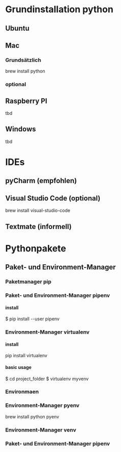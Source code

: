 # Grundinstallation python
## Ubuntu


## Mac
### Grundsätzlich
brew install python
### optional

## Raspberry PI
tbd
## Windows
tbd


# IDEs
## pyCharm (empfohlen)
## Visual Studio Code (optional)
brew install visual-studio-code
## Textmate (informell)

# Pythonpakete
## Paket- und Environment-Manager
### Paketmanager pip
### Paket- und Environment-Manager pipenv
#### install
$ pip install --user pipenv
### Environment-Manager virtualenv
#### install
pip install virtualenv
#### basic usage
$ cd project_folder
$ virtualenv myvenv
### Environmaen
### Environment-Manager pyenv
brew install python pyenv
### Environment-Manager venv
### Paket- und Environment-Manager pipenv
